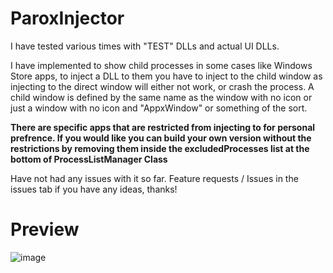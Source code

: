 # ParoxInjector
I have tested various times with "TEST" DLLs and actual UI DLLs.

I have implemented to show child processes in some cases like Windows Store apps, to inject a DLL to them you have to inject to the child window as injecting to the direct window will either not work, or crash the process. A child window is defined by the same name as the window with no icon or just a window with no icon and "AppxWindow" or something of the sort.

**There are specific apps that are restricted from injecting to for personal prefrence. If you would like you can build your own version without the restrictions by removing them inside the excludedProcesses list at the bottom of ProcessListManager Class**

Have not had any issues with it so far. Feature requests / Issues in the issues tab if you have any ideas, thanks!

# Preview
![image](https://github.com/user-attachments/assets/4ff3e441-6e02-4fb2-8b28-c11c098732d7)
